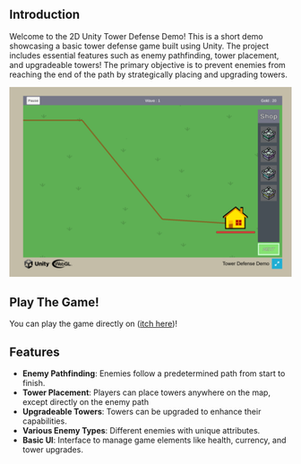 
## Introduction

Welcome to the 2D Unity Tower Defense Demo! This is a short demo showcasing a basic tower defense game built using Unity. The project includes essential features such as enemy pathfinding, tower placement, and upgradeable towers! The primary objective is to prevent enemies from reaching the end of the path by strategically placing and upgrading towers.

![In game screenshot](gameStart.png)

## Play The Game!
You can play the game directly on ([itch here](https://la-jer.itch.io/tower-defense-demo))!

## Features

- **Enemy Pathfinding**: Enemies follow a predetermined path from start to finish.
- **Tower Placement**: Players can place towers anywhere on the map, except directly on the enemy path
- **Upgradeable Towers**: Towers can be upgraded to enhance their capabilities. 
- **Various Enemy Types**: Different enemies with unique attributes.
- **Basic UI**: Interface to manage game elements like health, currency, and tower upgrades.




